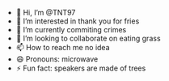 - 👋 Hi, I’m @TNT97
- 👀 I’m interested in thank you for fries
- 🌱 I’m currently commiting crimes
- 💞️ I’m looking to collaborate on eating grass
- 📫 How to reach me no idea
- 😄 Pronouns: microwave
- ⚡ Fun fact: speakers are made of trees

<!---
TNT97/TNT97 is a ✨ special ✨ repository because its `README.md` (this file) appears on your GitHub profile.
You can click the Preview link to take a look at your changes.
--->
